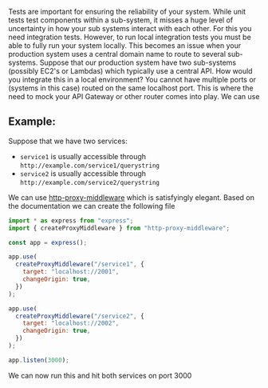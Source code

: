 Tests are important for ensuring the reliability of your system. While unit tests test components within a sub-system, it misses a huge level of uncertainty in how your sub systems interact with each other. For this you need integration tests. However, to run local integration tests you must be able to fully run your system locally. This becomes an issue when your production system uses a central domain name to route to several sub-systems. Suppose that our production system have two sub-systems (possibly EC2's or Lambdas) which typically use a central API. How would you integrate this in a local environment? You cannot have multiple ports or (systems in this case) routed on the same localhost port. This is where the need to mock your API Gateway or other router comes into play. We can use

## Example:

Suppose that we have two services:

- `service1` is usually accessible through `http://example.com/service1/querystring`
- `service2` is usually accessible through `http://example.com/service2/querystring`

We can use <a href="https://www.npmjs.com/package/http-proxy-middleware" target="_blank">http-proxy-middleware</a> which is satisfyingly elegant.
Based on the documentation we can create the following file

```js
import * as express from "express";
import { createProxyMiddleware } from "http-proxy-middleware";

const app = express();

app.use(
  createProxyMiddleware("/service1", {
    target: "localhost://2001",
    changeOrigin: true,
  })
);

app.use(
  createProxyMiddleware("/service2", {
    target: "localhost://2002",
    changeOrigin: true,
  })
);

app.listen(3000);
```

We can now run this and hit both services on port 3000
